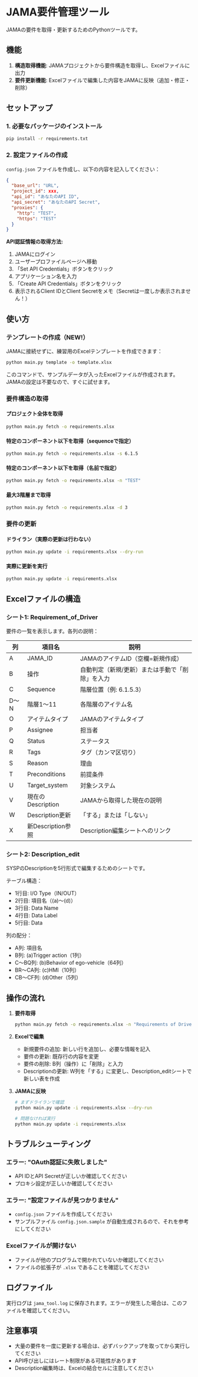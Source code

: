 # JAMA要件管理ツール

JAMAの要件を取得・更新するためのPythonツールです。

## 機能

1. **構造取得機能**: JAMAプロジェクトから要件構造を取得し、Excelファイルに出力
2. **要件更新機能**: Excelファイルで編集した内容をJAMAに反映（追加・修正・削除）

## セットアップ

### 1. 必要なパッケージのインストール

```bash
pip install -r requirements.txt
```

### 2. 設定ファイルの作成

`config.json` ファイルを作成し、以下の内容を記入してください：

```json
{
  "base_url": "URL",
  "project_id": xxx,
  "api_id": "あなたのAPI ID",
  "api_secret": "あなたのAPI Secret",
  "proxies": {
    "http": "TEST",
    "https": "TEST"
  }
}
```

**API認証情報の取得方法:**
1. JAMAにログイン
2. ユーザープロファイルページへ移動
3. 「Set API Credentials」ボタンをクリック
4. アプリケーション名を入力
5. 「Create API Credentials」ボタンをクリック
6. 表示されるClient IDとClient Secretをメモ（Secretは一度しか表示されません！）

## 使い方

### テンプレートの作成（NEW!）

JAMAに接続せずに、練習用のExcelテンプレートを作成できます：

```bash
python main.py template -o template.xlsx
```

このコマンドで、サンプルデータが入ったExcelファイルが作成されます。JAMAの設定は不要なので、すぐに試せます。

### 要件構造の取得

#### プロジェクト全体を取得
```bash
python main.py fetch -o requirements.xlsx
```

#### 特定のコンポーネント以下を取得（sequenceで指定）
```bash
python main.py fetch -o requirements.xlsx -s 6.1.5
```

#### 特定のコンポーネント以下を取得（名前で指定）
```bash
python main.py fetch -o requirements.xlsx -n "TEST"
```

#### 最大3階層まで取得
```bash
python main.py fetch -o requirements.xlsx -d 3
```

### 要件の更新

#### ドライラン（実際の更新は行わない）
```bash
python main.py update -i requirements.xlsx --dry-run
```

#### 実際に更新を実行
```bash
python main.py update -i requirements.xlsx
```

## Excelファイルの構造

### シート1: Requirement_of_Driver

要件の一覧を表示します。各列の説明：

| 列 | 項目名 | 説明 |
|---|--------|------|
| A | JAMA_ID | JAMAのアイテムID（空欄=新規作成） |
| B | 操作 | 自動判定（新規/更新）または手動で「削除」を入力 |
| C | Sequence | 階層位置（例: 6.1.5.3） |
| D～N | 階層1～11 | 各階層のアイテム名 |
| O | アイテムタイプ | JAMAのアイテムタイプ |
| P | Assignee | 担当者 |
| Q | Status | ステータス |
| R | Tags | タグ（カンマ区切り） |
| S | Reason | 理由 |
| T | Preconditions | 前提条件 |
| U | Target_system | 対象システム |
| V | 現在のDescription | JAMAから取得した現在の説明 |
| W | Description更新 | 「する」または「しない」 |
| X | 新Description参照 | Description編集シートへのリンク |

### シート2: Description_edit

SYSPのDescriptionを5行形式で編集するためのシートです。

テーブル構造：
- 1行目: I/O Type（IN/OUT）
- 2行目: 項目名（(a)～(d)）
- 3行目: Data Name
- 4行目: Data Label
- 5行目: Data

列の配分：
- A列: 項目名
- B列: (a)Trigger action（1列）
- C～BQ列: (b)Behavior of ego-vehicle（64列）
- BR～CA列: (c)HMI（10列）
- CB～CF列: (d)Other（5列）

## 操作の流れ

1. **要件取得**
   ```bash
   python main.py fetch -o requirements.xlsx -n "Requirements of Driver"
   ```

2. **Excelで編集**
   - 新規要件の追加: 新しい行を追加し、必要な情報を記入
   - 要件の更新: 既存行の内容を変更
   - 要件の削除: B列（操作）に「削除」と入力
   - Descriptionの更新: W列を「する」に変更し、Description_editシートで新しい表を作成

3. **JAMAに反映**
   ```bash
   # まずドライランで確認
   python main.py update -i requirements.xlsx --dry-run
   
   # 問題なければ実行
   python main.py update -i requirements.xlsx
   ```

## トラブルシューティング

### エラー: "OAuth認証に失敗しました"
- API IDとAPI Secretが正しいか確認してください
- プロキシ設定が正しいか確認してください

### エラー: "設定ファイルが見つかりません"
- `config.json` ファイルを作成してください
- サンプルファイル `config.json.sample` が自動生成されるので、それを参考にしてください

### Excelファイルが開けない
- ファイルが他のプログラムで開かれていないか確認してください
- ファイルの拡張子が `.xlsx` であることを確認してください

## ログファイル

実行ログは `jama_tool.log` に保存されます。エラーが発生した場合は、このファイルを確認してください。

## 注意事項

- 大量の要件を一度に更新する場合は、必ずバックアップを取ってから実行してください
- API呼び出しにはレート制限がある可能性があります
- Description編集時は、Excelの結合セルに注意してください
